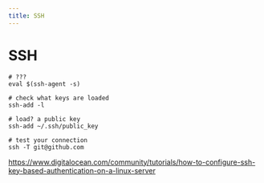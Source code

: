 ```yaml
---
title: SSH
---
```


# SSH

```
# ???
eval $(ssh-agent -s)

# check what keys are loaded
ssh-add -l

# load? a public key
ssh-add ~/.ssh/public_key

# test your connection
ssh -T git@github.com
```


https://www.digitalocean.com/community/tutorials/how-to-configure-ssh-key-based-authentication-on-a-linux-server